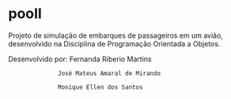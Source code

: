 # pooII

Projeto de simulação de embarques de passageiros em um avião, desenvolvido na Disciplina de Programação Orientada a Objetos.

Desenvolvido por: Fernanda Riberio Martins

                  José Mateus Amaral de Mirando
                  
                  Monique Ellen dos Santos
